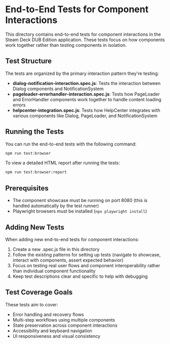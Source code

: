 # End-to-End Tests for Component Interactions

This directory contains end-to-end tests for component interactions in the Steam Deck DUB Edition application. These tests focus on how components work together rather than testing components in isolation.

## Test Structure

The tests are organized by the primary interaction pattern they're testing:

- **dialog-notification-interaction.spec.js**: Tests the interaction between Dialog components and NotificationSystem
- **pageloader-errorhandler-interaction.spec.js**: Tests how PageLoader and ErrorHandler components work together to handle content loading errors
- **helpcenter-integration.spec.js**: Tests how HelpCenter integrates with various components like Dialog, PageLoader, and NotificationSystem

## Running the Tests

You can run the end-to-end tests with the following command:

```bash
npm run test:browser
```

To view a detailed HTML report after running the tests:

```bash
npm run test:browser:report
```

## Prerequisites

- The component showcase must be running on port 8080 (this is handled automatically by the test runner)
- Playwright browsers must be installed (`npx playwright install`)

## Adding New Tests

When adding new end-to-end tests for component interactions:

1. Create a new .spec.js file in this directory
2. Follow the existing patterns for setting up tests (navigate to showcase, interact with components, assert expected behavior)
3. Focus on testing real user flows and component interoperability rather than individual component functionality
4. Keep test descriptions clear and specific to help with debugging

## Test Coverage Goals

These tests aim to cover:

- Error handling and recovery flows
- Multi-step workflows using multiple components
- State preservation across component interactions
- Accessibility and keyboard navigation
- UI responsiveness and visual consistency 